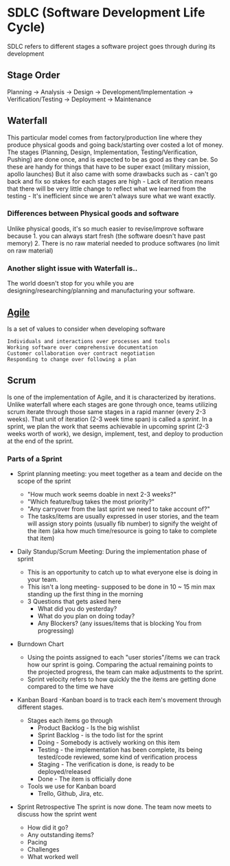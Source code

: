 # SDLC (Software Development Life Cycle)

SDLC refers to different stages a software project goes through during its development

## Stage Order
Planning -> Analysis -> Design -> Development/Implementation -> Verification/Testing -> Deployment -> Maintenance

## Waterfall
This particular model comes from factory/production line where they produce physical goods and going back/starting over costed a lot of money. The stages (Planning, Design, Implementation, Testing/Verification, Pushing) are done once, and is expected to be as good as they can be. So these are handy for things that have to be super exact (military mission, apollo launches)
But it also came with some drawbacks such as 
    - can't go back and fix so stakes for each stages are high
    - Lack of iteration means that there will be very little change to reflect what we learned from the testing
    - It's inefficient since we aren't always sure what we want exactly.

### Differences between Physical goods and software
Unlike physical goods, it's so much easier to revise/improve software because 1. you can always start fresh (the software doesn't have past memory) 2. There is no raw material needed to produce softwares (no limit on raw material)

### Another slight issue with Waterfall is..
The world doesn't stop for you while you are designing/researching/planning and manufacturing your software.

## [Agile](https://agilemanifesto.org/)
Is a set of values to consider when developing software
    
    Individuals and interactions over processes and tools
    Working software over comprehensive documentation
    Customer collaboration over contract negotiation
    Responding to change over following a plan

## Scrum
Is one of the implementation of Agile, and it is characterized by iterations. Unlike waterfall where each stages are gone through once, teams utilizing scrum iterate through those same stages in a rapid manner (every 2-3 weeks). That unit of iteration (2-3 week time span) is called a _sprint_.
In a sprint, we plan the work that seems achievable in upcoming sprint (2-3 weeks worth of work), we design, implement, test, and deploy to production at the end of the sprint.

### Parts of a Sprint
- Sprint planning meeting: you meet together as a team and decide on the scope of the sprint
    - "How much work seems doable in next 2-3 weeks?"
    - "Which feature/bug takes the most priority?"
    - "Any carryover from the last sprint we need to take account of?"
    - The tasks/items are usually expressed in user stories, and the team will assign story points (usually fib number) to signify the weight of the item (aka how much time/resource is going to take to complete that item)

- Daily Standup/Scrum Meeting: During the implementation phase of sprint
    - This is an opportunity to catch up to what everyone else is doing in your team.
    - This isn't a long meeting- supposed to be done in 10 ~ 15 min max standing up the first thing in the morning
    - 3 Questions that gets asked here
        - What did you do yesterday?
        - What do you plan on doing today?
        - Any Blockers? (any issues/items that is blocking You from progressing)

- Burndown Chart
    - Using the points assigned to each "user stories"/items we can track how our sprint is going. Comparing the actual remaining points to the projected progress, the team can make adjustments to the sprint.
    - Sprint velocity refers to how quickly the the items are getting done compared to the time we have
    

- Kanban Board
    -Kanban board is to track each item's movement through different stages.
    - Stages each items go through
        - Product Backlog - Is the big wishlist
        - Sprint Backlog - is the todo list for the sprint
        - Doing - Somebody is actively working on this item
        - Testing - the implementation has been complete, its being tested/code reviewed, some kind of verification process
        - Staging - The verification is done, is ready to be deployed/released
        - Done - The item is officially done
    - Tools we use for Kanban board
        - Trello, Github, Jira, etc.

- Sprint Retrospective
The sprint is now done. The team now meets to discuss how the sprint went
    - How did it go?
    - Any outstanding items?
    - Pacing
    - Challenges
    - What worked well
